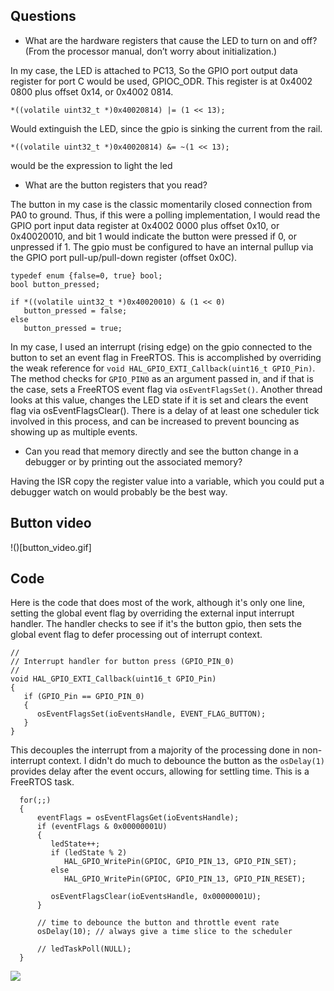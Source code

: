 ## Questions

* What are the hardware registers that cause the LED to turn on and off? (From the processor manual, don’t worry about initialization.) 

In my case, the LED is attached to PC13, So the GPIO port output data register for port C would be used, GPIOC_ODR. This register is at 0x4002 0800 plus offset 0x14, or 0x4002 0814.

`*((volatile uint32_t *)0x40020814) |= (1 << 13);`

Would extinguish the LED, since the gpio is sinking the current from the rail.

`*((volatile uint32_t *)0x40020814) &= ~(1 << 13);`

would be the expression to light the led

* What are the button registers that you read?

The button in my case is the classic momentarily closed connection from PA0 to ground. Thus, if this were a polling implementation, I would read the GPIO port input data register at 0x4002 0000 plus offset 0x10, or 0x40020010, and bit 1 would indicate the button were pressed if 0, or unpressed if 1. The gpio must be configured to have an internal pullup via the GPIO port pull-up/pull-down register (offset 0x0C). 

```
typedef enum {false=0, true} bool;
bool button_pressed;

if *((volatile uint32_t *)0x40020010) & (1 << 0)
   button_pressed = false;
else
   button_pressed = true;

```

In my case, I used an interrupt (rising edge) on the gpio connected to the button to set an event flag in FreeRTOS. This is accomplished by overriding the weak reference for `void HAL_GPIO_EXTI_Callback(uint16_t GPIO_Pin)`. The method checks for `GPIO_PIN0` as an argument passed in, and if that is the case, sets a FreeRTOS event flag via `osEventFlagsSet()`. Another thread looks at this value, changes the LED state if it is set and clears the event flag via osEventFlagsClear(). There is a delay of at least one scheduler tick involved in this process, and can be increased to prevent bouncing as showing up as multiple events. 

* Can you read that memory directly and see the button change in a debugger or by printing out the associated memory?

Having the ISR copy the register value into a variable, which you could put a debugger watch on would probably be the best way.

## Button video

!()[button_video.gif] 


## Code

Here is the code that does most of the work, although it's only one line, setting the global event flag by overriding the external input interrupt handler. The handler checks to see if it's the button gpio, then sets the global event flag to defer processing out of interrupt context. 

```
//
// Interrupt handler for button press (GPIO_PIN_0)
//
void HAL_GPIO_EXTI_Callback(uint16_t GPIO_Pin)
{
   if (GPIO_Pin == GPIO_PIN_0)
   {
      osEventFlagsSet(ioEventsHandle, EVENT_FLAG_BUTTON);
   }
}
```

This decouples the interrupt from a majority of the processing done in non-interrupt context. I didn't do much to debounce the button as the `osDelay(1)` provides delay after the event occurs, allowing for settling time. This is a FreeRTOS task. 

```
  for(;;)
  {
      eventFlags = osEventFlagsGet(ioEventsHandle);
      if (eventFlags & 0x00000001U)
      {
         ledState++;
         if (ledState % 2)
            HAL_GPIO_WritePin(GPIOC, GPIO_PIN_13, GPIO_PIN_SET);
         else
            HAL_GPIO_WritePin(GPIOC, GPIO_PIN_13, GPIO_PIN_RESET);

         osEventFlagsClear(ioEventsHandle, 0x00000001U);
      }

      // time to debounce the button and throttle event rate
      osDelay(10); // always give a time slice to the scheduler 
      
      // ledTaskPoll(NULL);
  }
```
![](button_video.gif) 
